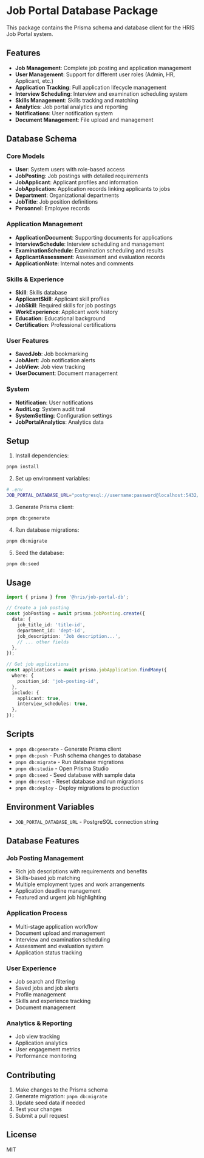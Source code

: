 # Job Portal Database Package

This package contains the Prisma schema and database client for the HRIS Job Portal system.

## Features

- **Job Management**: Complete job posting and application management
- **User Management**: Support for different user roles (Admin, HR, Applicant, etc.)
- **Application Tracking**: Full application lifecycle management
- **Interview Scheduling**: Interview and examination scheduling system
- **Skills Management**: Skills tracking and matching
- **Analytics**: Job portal analytics and reporting
- **Notifications**: User notification system
- **Document Management**: File upload and management

## Database Schema

### Core Models

- **User**: System users with role-based access
- **JobPosting**: Job postings with detailed requirements
- **JobApplicant**: Applicant profiles and information
- **JobApplication**: Application records linking applicants to jobs
- **Department**: Organizational departments
- **JobTitle**: Job position definitions
- **Personnel**: Employee records

### Application Management

- **ApplicationDocument**: Supporting documents for applications
- **InterviewSchedule**: Interview scheduling and management
- **ExaminationSchedule**: Examination scheduling and results
- **ApplicantAssessment**: Assessment and evaluation records
- **ApplicationNote**: Internal notes and comments

### Skills & Experience

- **Skill**: Skills database
- **ApplicantSkill**: Applicant skill profiles
- **JobSkill**: Required skills for job postings
- **WorkExperience**: Applicant work history
- **Education**: Educational background
- **Certification**: Professional certifications

### User Features

- **SavedJob**: Job bookmarking
- **JobAlert**: Job notification alerts
- **JobView**: Job view tracking
- **UserDocument**: Document management

### System

- **Notification**: User notifications
- **AuditLog**: System audit trail
- **SystemSetting**: Configuration settings
- **JobPortalAnalytics**: Analytics data

## Setup

1. Install dependencies:
```bash
pnpm install
```

2. Set up environment variables:
```bash
# .env
JOB_PORTAL_DATABASE_URL="postgresql://username:password@localhost:5432/job_portal_db"
```

3. Generate Prisma client:
```bash
pnpm db:generate
```

4. Run database migrations:
```bash
pnpm db:migrate
```

5. Seed the database:
```bash
pnpm db:seed
```

## Usage

```typescript
import { prisma } from '@hris/job-portal-db';

// Create a job posting
const jobPosting = await prisma.jobPosting.create({
  data: {
    job_title_id: 'title-id',
    department_id: 'dept-id',
    job_description: 'Job description...',
    // ... other fields
  },
});

// Get job applications
const applications = await prisma.jobApplication.findMany({
  where: {
    position_id: 'job-posting-id',
  },
  include: {
    applicant: true,
    interview_schedules: true,
  },
});
```

## Scripts

- `pnpm db:generate` - Generate Prisma client
- `pnpm db:push` - Push schema changes to database
- `pnpm db:migrate` - Run database migrations
- `pnpm db:studio` - Open Prisma Studio
- `pnpm db:seed` - Seed database with sample data
- `pnpm db:reset` - Reset database and run migrations
- `pnpm db:deploy` - Deploy migrations to production

## Environment Variables

- `JOB_PORTAL_DATABASE_URL` - PostgreSQL connection string

## Database Features

### Job Posting Management
- Rich job descriptions with requirements and benefits
- Skills-based job matching
- Multiple employment types and work arrangements
- Application deadline management
- Featured and urgent job highlighting

### Application Process
- Multi-stage application workflow
- Document upload and management
- Interview and examination scheduling
- Assessment and evaluation system
- Application status tracking

### User Experience
- Job search and filtering
- Saved jobs and job alerts
- Profile management
- Skills and experience tracking
- Document management

### Analytics & Reporting
- Job view tracking
- Application analytics
- User engagement metrics
- Performance monitoring

## Contributing

1. Make changes to the Prisma schema
2. Generate migration: `pnpm db:migrate`
3. Update seed data if needed
4. Test your changes
5. Submit a pull request

## License

MIT



